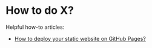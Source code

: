 # How to do X?

Helpful how-to articles:

+ [How to deploy your static website on GitHub Pages?](deploy-on-github-pages.md)
